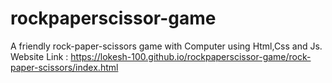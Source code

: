 # rockpaperscissor-game
A friendly rock-paper-scissors game with Computer using Html,Css and Js.
Website Link : https://lokesh-100.github.io/rockpaperscissor-game/rock-paper-scissors/index.html
